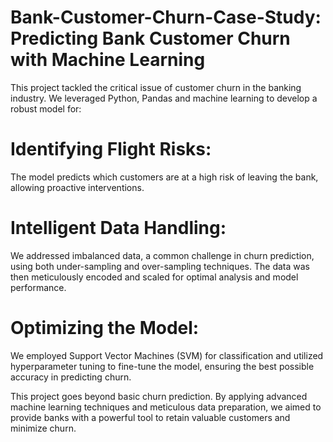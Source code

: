 # Bank-Customer-Churn-Case-Study: Predicting Bank Customer Churn with Machine Learning

This project tackled the critical issue of customer churn in the banking industry. We leveraged Python, Pandas and machine learning to develop a robust model for:

# Identifying Flight Risks:
The model predicts which customers are at a high risk of leaving the bank, allowing proactive interventions.
# Intelligent Data Handling:
We addressed imbalanced data, a common challenge in churn prediction, using both under-sampling and over-sampling techniques. The data was then meticulously encoded and scaled for optimal analysis and model performance.
# Optimizing the Model:
We employed Support Vector Machines (SVM) for classification and utilized hyperparameter tuning to fine-tune the model, ensuring the best possible accuracy in predicting churn.

This project goes beyond basic churn prediction. By applying advanced machine learning techniques and meticulous data preparation, we aimed to provide banks with a powerful tool to retain valuable customers and minimize churn.
